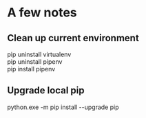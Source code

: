 # A few notes

## Clean up current environment
pip uninstall virtualenv</br>
pip uninstall pipenv</br>
pip install pipenv</br>

## Upgrade local pip
python.exe -m pip install --upgrade pip